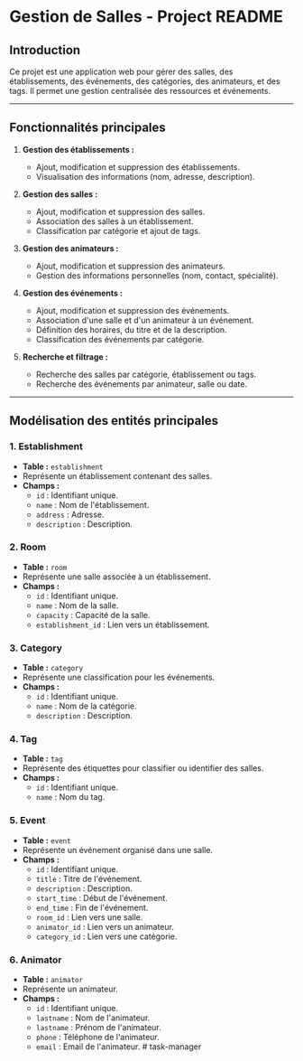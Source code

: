 # Gestion de Salles - Project README

## Introduction
Ce projet est une application web pour gérer des salles, des établissements, des événements, des catégories, des animateurs, et des tags. Il permet une gestion centralisée des ressources et événements.

---

## Fonctionnalités principales

1. **Gestion des établissements :**
    - Ajout, modification et suppression des établissements.
    - Visualisation des informations (nom, adresse, description).

2. **Gestion des salles :**
    - Ajout, modification et suppression des salles.
    - Association des salles à un établissement.
    - Classification par catégorie et ajout de tags.

3. **Gestion des animateurs :**
    - Ajout, modification et suppression des animateurs.
    - Gestion des informations personnelles (nom, contact, spécialité).

4. **Gestion des événements :**
    - Ajout, modification et suppression des événements.
    - Association d'une salle et d'un animateur à un événement.
    - Définition des horaires, du titre et de la description.
    - Classification des événements par catégorie.

5. **Recherche et filtrage :**
    - Recherche des salles par catégorie, établissement ou tags.
    - Recherche des événements par animateur, salle ou date.

---

## Modélisation des entités principales

### **1. Establishment**
- **Table :** `establishment`
- Représente un établissement contenant des salles.
- **Champs :**
    - `id` : Identifiant unique.
    - `name` : Nom de l'établissement.
    - `address` : Adresse.
    - `description` : Description.

### **2. Room**
- **Table :** `room`
- Représente une salle associée à un établissement.
- **Champs :**
    - `id` : Identifiant unique.
    - `name` : Nom de la salle.
    - `capacity` : Capacité de la salle.
    - `establishment_id` : Lien vers un établissement.

### **3. Category**
- **Table :** `category`
- Représente une classification pour les événements.
- **Champs :**
    - `id` : Identifiant unique.
    - `name` : Nom de la catégorie.
    - `description` : Description.

### **4. Tag**
- **Table :** `tag`
- Représente des étiquettes pour classifier ou identifier des salles.
- **Champs :**
    - `id` : Identifiant unique.
    - `name` : Nom du tag.

### **5. Event**
- **Table :** `event`
- Représente un événement organisé dans une salle.
- **Champs :**
    - `id` : Identifiant unique.
    - `title` : Titre de l'événement.
    - `description` : Description.
    - `start_time` : Début de l'événement.
    - `end_time` : Fin de l'événement.
    - `room_id` : Lien vers une salle.
    - `animator_id` : Lien vers un animateur.
    - `category_id` : Lien vers une catégorie.

### **6. Animator**
- **Table :** `animator`
- Représente un animateur.
- **Champs :**
    - `id` : Identifiant unique.
    - `lastname` : Nom de l'animateur.
    - `lastname` : Prénom de l'animateur.
    - `phone` : Téléphone de l'animateur.
    - `email` : Email de l'animateur.
#   t a s k - m a n a g e r  
 